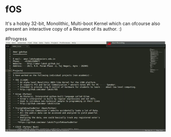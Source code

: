 
# fOS
It's a hobby 32-bit, Monolithic, Multi-boot Kernel which can ofcourse also present an interactive copy of a Resume of its author. :)


#Progress
![Progress](dekho.gif)
